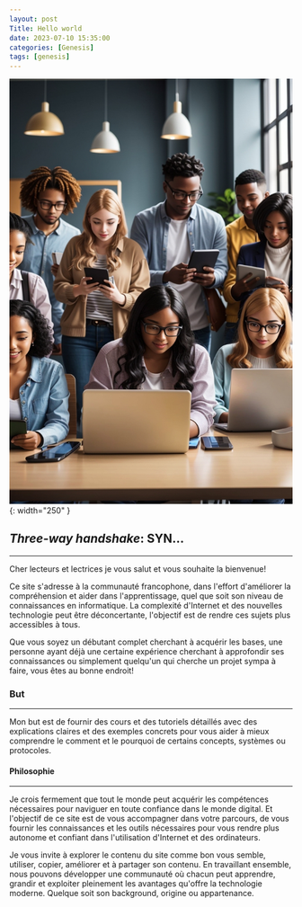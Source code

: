 ```yaml
---
layout: post
Title: Hello world
date: 2023-07-10 15:35:00
categories: [Genesis]
tags: [genesis]
---
```


![Bienvenue!](/images/test.jpg){: width="250" }

## *Three-way handshake*: **SYN...**
------------------------------------

Cher lecteurs et lectrices je vous salut et vous souhaite la bienvenue!

Ce site s'adresse à la communauté francophone, dans l'effort d'améliorer la compréhension et aider dans l'apprentissage, quel que soit son niveau de connaissances en informatique. La complexité d'Internet et des nouvelles technologie peut être déconcertante, l'objectif est de rendre ces sujets plus accessibles à tous.

Que vous soyez un débutant complet cherchant à acquérir les bases, une personne ayant déjà une certaine expérience cherchant à approfondir ses connaissances ou simplement quelqu'un qui cherche un projet sympa à faire, vous êtes au bonne endroit!

### But
----------------

Mon but est de fournir des cours et des tutoriels détaillés avec des explications claires et des exemples concrets pour vous aider à mieux comprendre le comment et le pourquoi de certains concepts, systèmes ou protocoles.

#### Philosophie
----------------------

Je crois fermement que tout le monde peut acquérir les compétences nécessaires pour naviguer en toute confiance dans le monde digital. Et l'objectif de ce site est de vous accompagner dans votre parcours, de vous fournir les connaissances et les outils nécessaires pour vous rendre plus autonome et confiant dans l'utilisation d'Internet et des ordinateurs.


Je vous invite à explorer le contenu du site comme bon vous semble, utiliser, copier, améliorer et à partager son contenu. En travaillant ensemble, nous pouvons développer une communauté où chacun peut apprendre, grandir et exploiter pleinement les avantages qu'offre la technologie moderne. Quelque soit son background, origine ou appartenance.